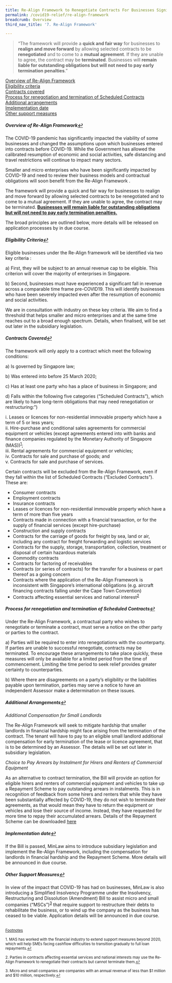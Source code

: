 ```yaml
---
title: Re-Align Framework to Renegotiate Contracts For Businesses Significantly Impacted by COVID-19
permalink: /covid19-relief/re-align-framework
breadcrumb: Overview
third_nav_title: '7. Re-Align Framework'

---
```


> “The framework will provide a <b>quick and fair way</b> for businesses to <b>realign and move forward</b> by allowing selected contracts to be <b>renegotiated</b> and to come to a <b>mutual agreement</b>. If they are unable to agree, the contract may be <b>terminated</b>. Businesses will <b>remain liable for outstanding obligations but will not need to pay early termination penalties</b>.” 


<a href="#overview" id="refa">Overview of Re-Align Framework</a><br>
<a href="#eligibility" id="refb">Eligibility criteria</a><br>
<a href="#contracts" id="refc">Contracts covered</a><br>
<a href="#process" id="refd">Process for renegotiation and termination of Scheduled Contracts</a><br>
<a href="#additional" id="refe">Additional arrangements</a><br>
<a href="#implementation" id="reff">Implementation date</a><br>
<a href="#other" id="refg">Other support measures</a><br>

##### <a name="overview">Overview of Re-Align Framework</a><a href="#refa" title="Return to top">↩</a> #####

The COVID-19 pandemic has significantly impacted the viability of some businesses and changed the assumptions upon which businesses entered into contracts before COVID-19. While the Government has allowed the calibrated resumption of economic and social activities, safe distancing and travel restrictions will continue to impact many sectors.

Smaller and micro enterprises who have been significantly impacted by COVID-19 and need to review their business models and contractual obligations will soon benefit from the Re-Align Framework . 

The framework will provide a quick and fair way for businesses to realign and move forward by allowing selected contracts to be renegotiated and to come to a mutual agreement. If they are unable to agree, the contract may be terminated. <b><u>Businesses will remain liable for outstanding obligations but will not need to pay early termination penalties.</u></b>

The broad principles are outlined below, more details will be released on application processes by in due course. 

##### <a name="eligibility">Eligibility Criteria</a><a href="#refb" title="Return to top">↩</a> #####

Eligible businesses under the Re-Align framework will be identified via two key criteria : 

  a)	First, they will be subject to an annual revenue cap to be eligible. This criterion will cover the majority of enterprises in Singapore.  

  b)	Second, businesses must have experienced a significant fall in revenue across a comparable time frame pre-COVID19. This will identify businesses who have been severely impacted even after the resumption of economic and social activities.

We are in consultation with industry on these key criteria. We aim to find a threshold that helps smaller and micro enterprises and at the same time reaches out to a broad enough spectrum. Details, when finalised, will be set out later in the subsidiary legislation. 

##### <a name="contracts">Contracts Covered</a><a href="#refc" title="Return to top">↩</a> #####

The framework will only apply to a contract which meet the following conditions:

a)	Is governed by Singapore law; 

b)	Was entered into before 25 March 2020;

c)	Has at least one party who has a place of business in Singapore; and

d)	Falls within the following five categories (“Scheduled Contracts”), which are likely to have long-term obligations that may need renegotiation or restructuring:”) 

  i.	Leases or licences for non-residential immovable property which have a term of 5 or less years;<br>
  ii. Hire-purchase and conditional sales agreements for commercial equipment or vehicles (except agreements entered into with banks and finance companies regulated by the Monetary Authority of Singapore (MAS))<sup><a href="#fn1" id="ref1">1</a></sup>;<br>
  iii.	Rental agreements for commercial equipment or vehicles;<br>
  iv.	Contracts for sale and purchase of goods; and<br>
  v.	Contracts for sale and purchase of services.

Certain contracts will be excluded from the Re-Align Framework, even if they fall within the list of Scheduled Contracts (“Excluded Contracts”). These are:

- Consumer contracts<br>
- Employment contracts<br>
- Insurance contracts<br>
- Leases or licences for non-residential immovable property which have a term of more than five years<br>
- Contracts made in connection with a financial transaction, or for the supply of financial services (except hire-purchase)<br>
- Construction and supply contracts<br>
- Contracts for the carriage of goods for freight by sea, land or air, including any contract for freight forwarding and logistic services<br>
- Contracts for the supply, storage, transportation, collection, treatment or disposal of certain hazardous materials<br>
- Commodity contracts<br>
- Contracts for factoring of receivables<br>
- Contracts (or series of contracts) for the transfer for a business or part thereof as a going concern<br>
- Contracts where the application of the Re-Align Framework is inconsistent with Singapore’s international obligations (e.g. aircraft financing contracts falling under the Cape Town Convention)<br>
- Contracts affecting essential services and national interest<sup><a href="#fn2" id="ref2">2</a></sup><br>

##### <a name="process">Process for renegotiation and termination of Scheduled Contracts</a><a href="#refd" title="Return to top">↩</a> #####

Under the Re-Align Framework, a contractual party who wishes to renegotiate or terminate a contract, must serve a notice on the other party or parties to the contract.

a)	Parties will be required to enter into renegotiations with the counterparty. If parties are unable to successful renegotiate, contracts may be terminated. To encourage these arrangements to take place quickly, these measures will only be available for a limited period from the time of commencement. Limiting the time period to seek relief provides greater certainty to counterparties. 

b)	Where there are disagreements on a party’s eligibility or the liabilities payable upon termination, parties may serve a notice to have an independent Assessor make a determination on these issues.

##### <a name="additional">Additional Arrangements</a><a href="#refe" title="Return to top">↩</a> #####

*Additional Compensation for Small Landlords*

The Re-Align Framework will seek to mitigate hardship that smaller landlords in financial hardship might face arising from the termination of the contract. The tenant will have to pay to an eligible small landlord additional compensation for early termination of the lease or licence agreement, that is to be determined by an Assessor. The details will be set out later in subsidiary legislation.  

*Choice to Pay Arrears by Instalment for Hirers and Renters of Commercial Equipment*

As an alternative to contract termination, the Bill will provide an option for eligible hirers and renters of commercial equipment and vehicles to take up a Repayment Scheme to pay outstanding arrears in instalments. This is in recognition of feedback from some hirers and renters that while they have been substantially affected by COVID-19, they do not wish to terminate their agreements, as that would mean they have to return the equipment or vehicles and lose their source of income. Instead, they have requested for more time to repay their accumulated arrears. Details of the Repayment Scheme can be downloaded [here](/files/ReAlign/Annex_B_Repayment_Scheme.pdf) 

##### <a name="implementation">Implementation date</a><a href="#reff" title="Return to top">↩</a> #####

If the Bill is passed, MinLaw aims to introduce subsidiary legislation and implement the Re-Align Framework, including the compensation for landlords in financial hardship and the Repayment Scheme. More details will be announced in due course.

##### <a name="other">Other Support Measures</a><a href="#refg" title="Return to top">↩</a> #####

In view of the impact that COVID-19 has had on businesses, MinLaw is also introducing a Simplified Insolvency Programme under the Insolvency, Restructuring and Dissolution (Amendment) Bill to assist micro and small companies (“MSCs”)<sup><a href="#fn3" id="ref3">3</a></sup>  that require support to restructure their debts to rehabilitate the business, or to wind up the company as the business has ceased to be viable. Application details will be announced in due course. 


<br>
<sup><u>Footnotes</u></sup>
<p><sup id="fn1">1. MAS has worked with the financial industry to extend support measures beyond 2020, which will help SMEs facing cashflow difficulties to transition gradually to full loan repayments.<a href="#ref1" title="Jump back to footnote 1 in the text.">↩</a></sup></p>
<p><sup id="fn2">2. Parties in contracts affecting essential services and national interests may use the Re-Align Framework to renegotiate their contracts but cannot terminate them.<a href="#ref2" title="Jump back to footnote 2 in the text.">↩</a></sup></p>
<p><sup id="fn3">3. Micro and small companies are companies with an annual revenue of less than $1 million and $10 million, respectively.<a href="#ref3" title="Jump back to footnote 3 in the text.">↩</a></sup></p>
